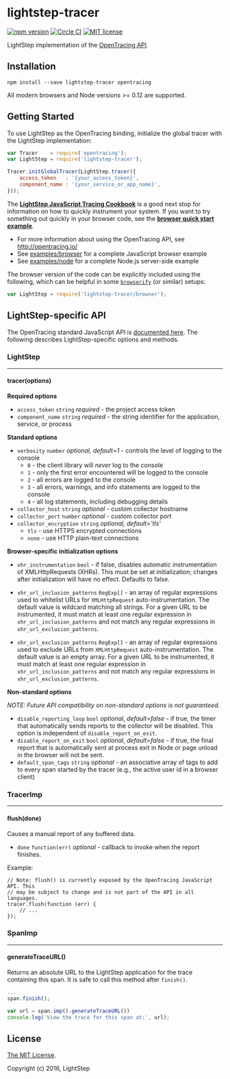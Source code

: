 # lightstep-tracer

[![npm version](https://badge.fury.io/js/lightstep-tracer.svg)](https://badge.fury.io/js/lightstep-tracer)
[![Circle CI](https://circleci.com/gh/lightstep/lightstep-tracer-javascript.svg?style=shield)](https://circleci.com/gh/lightstep/lightstep-tracer-javascript)
[![MIT license](http://img.shields.io/badge/license-MIT-blue.svg)](http://opensource.org/licenses/MIT)

LightStep implementation of the [OpenTracing API](http://opentracing.io/).

## Installation

```
npm install --save lightstep-tracer opentracing
```

All modern browsers and Node versions >= 0.12 are supported.

## Getting Started

To use LightStep as the OpenTracing binding, initialize the global tracer with the LightStep implementation:

```javascript
var Tracer    = require('opentracing');
var LightStep = require('lightstep-tracer');

Tracer.initGlobalTracer(LightStep.tracer({
    access_token   : '{your_access_token}',
    component_name : '{your_service_or_app_name}',
}));
```

The **[LightStep JavaScript Tracing Cookbook](doc/cookbook.md)** is a good next stop for information on how to quickly instrument your system.  If you want to try something out quickly in your browser code, see the **[browser quick start example](doc/cookbook.md#browser-quick-start)**.

* For more information about using the OpenTracing API, see http://opentracing.io/
* See [examples/browser](https://github.com/lightstep/lightstep-tracer-javascript/tree/master/examples/browser) for a complete JavaScript browser example
* See [examples/node](https://github.com/lightstep/lightstep-tracer-javascript/tree/master/examples/node) for a complete Node.js server-side example

The browser version of the code can be explicitly included using the following, which can be helpful in some [`browserify`](https://github.com/substack/node-browserify) (or similar) setups:

```javascript
var LightStep = require('lightstep-tracer/browser');
```


## LightStep-specific API

The OpenTracing standard JavaScript API is [documented here](https://doc.esdoc.org/github.com/opentracing/opentracing-javascript/). The following describes LightStep-specific options and methods.

### LightStep

---

#### tracer(options)

**Required options**

* `access_token` `string` *required* - the project access token
* `component_name` `string` *required* - the string identifier for the application, service, or process

**Standard options**

* `verbosity` `number` *optional, default=1* - controls the level of logging to the console
    - `0` - the client library will *never* log to the console
    - `1` - only the first error encountered will be logged to the console
    - `2` - all errors are logged to the console
    - `3` - all errors, warnings, and info statements are logged to the console
    - `4` - all log statements, including debugging details
* `collector_host` `string` *optional* - custom collector hostname
* `collector_port` `number` *optional* - custom collector port
* `collector_encryption` `string` *optional, default='tls'*
    - `tls` - use HTTPS encrypted connections
    - `none` - use HTTP plain-text connections

**Browser-specific initialization options**

* `xhr_instrumentation` `bool` - if false, disables automatic instrumentation of XMLHttpRequests (XHRs). This must be set at initialization; changes after initialization will have no effect. Defaults to false.  

* `xhr_url_inclusion_patterns` `RegExp[]` - an array of regular expressions used to whitelist URLs for `XMLHttpRequest` auto-instrumentation. The default value is wildcard matching all strings. For a given URL to be instrumented, it must match at least one regular expression in `xhr_url_inclusion_patterns` and not match any regular expressions in `xhr_url_exclusion_patterns`.

* `xhr_url_exclusion_patterns` `RegExp[]` - an array of regular expressions used to exclude URLs from `XMLHttpRequest` auto-instrumentation. The default value is an empty array. For a given URL to be instrumented, it must match at least one regular expression in `xhr_url_inclusion_patterns` and not match any regular expressions in `xhr_url_exclusion_patterns`.

**Non-standard options**

*NOTE: Future API compatibility on non-standard options is not guaranteed.*

* `disable_reporting_loop` `bool` *optional*, *default=false* - if true, the timer that automatically sends reports to the collector will be disabled. This option is independent of `disable_report_on_exit`.
* `disable_report_on_exit` `bool` *optional*, *default=false* - if true, the final report that is automatically sent at process exit in Node or page unload in the browser will not be sent.
* `default_span_tags` `string` *optional* - an associative array of tags to add to every span started by the tracer (e.g., the active user id in a browser client)


### TracerImp

---

#### flush(done)

Causes a manual report of any buffered data.

* `done` `function(err)` *optional* - callback to invoke when the report finishes.

Example:

```
// Note: flush() is currently exposed by the OpenTracing JavaScript API. This
// may be subject to change and is not part of the API in all languages.
tracer.flush(function (err) {
    // ...
});
```

### SpanImp

---

#### generateTraceURL()

Returns an absolute URL to the LightStep application for the trace containing this span. It is safe to call this method after `finish()`.

```js
...
span.finish();

var url = span.imp().generateTraceURL())
console.log('View the trace for this span at:', url);
```

## License

[The MIT License](LICENSE).

Copyright (c) 2016, LightStep
